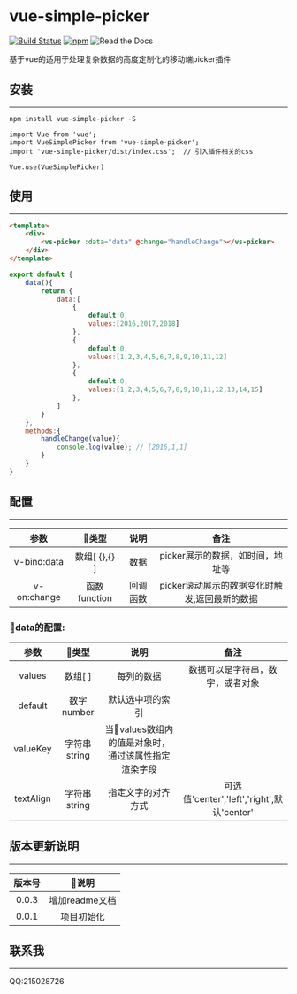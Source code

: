 # vue-simple-picker
[![Build Status](https://travis-ci.org/duyanpeng/vue-simple-picker.svg?branch=master)](https://travis-ci.org/duyanpeng/vue-simple-picker)
[![npm](https://img.shields.io/npm/v/npm.svg)](https://www.npmjs.com/package/vue-simple-picker)
![Read the Docs](https://img.shields.io/readthedocs/pip.svg)

基于vue的适用于处理复杂数据的高度定制化的移动端picker插件

## 安装
---
`npm install vue-simple-picker -S`

```
import Vue from 'vue';
import VueSimplePicker from 'vue-simple-picker';
import 'vue-simple-picker/dist/index.css';  // 引入插件相关的css

Vue.use(VueSimplePicker)
```

## 使用
---
```html
<template>
    <div>
        <vs-picker :data="data" @change="handleChange"></vs-picker>
    </div>
</template>
```
```javascript
export default {
    data(){
        return {
            data:[
                {
                    default:0,
                    values:[2016,2017,2018]
                },
                {
                    default:0,
                    values:[1,2,3,4,5,6,7,8,9,10,11,12]
                },
                {
                    default:0,
                    values:[1,2,3,4,5,6,7,8,9,10,11,12,13,14,15]
                },
            ]
        }
    },
    methods:{
        handleChange(value){
            console.log(value); // [2016,1,1]
        }
    }
}
```

## 配置
---
参数|类型|说明|备注
:--:|:--:|:--:|:--:
v-bind:data|数组[ {},{} ]|数据|picker展示的数据，如时间，地址等
v-on:change|函数function|回调函数|picker滚动展示的数据变化时触发,返回最新的数据

### data的配置:
参数|类型|说明|备注
:--:|:--:|:--:|:--:
values|数组[ ]|每列的数据|数据可以是字符串，数字，或者对象
default|数字 number|默认选中项的索引|
valueKey|字符串 string|当values数组内的值是对象时，通过该属性指定渲染字段|
textAlign|字符串string|指定文字的对齐方式|可选值'center','left','right',默认'center'


## 版本更新说明
---
版本号|说明|
:--:|:--:|
0.0.3|增加readme文档
0.0.1|项目初始化

## 联系我
---
QQ:215028726
